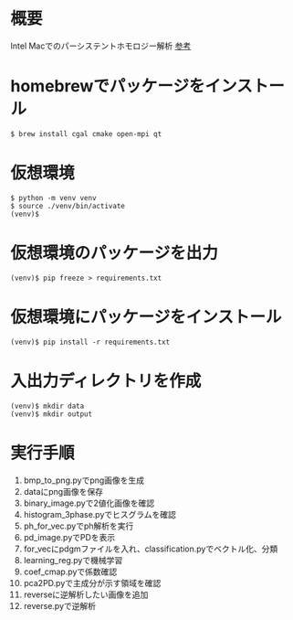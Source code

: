 # 概要
Intel Macでのパーシステントホモロジー解析
[参考]("https://homcloud.dev/install-guide/install_guide_for_Mac.html")

# homebrewでパッケージをインストール
```
$ brew install cgal cmake open-mpi qt
```

# 仮想環境
```
$ python -m venv venv
$ source ./venv/bin/activate
(venv)$
```

# 仮想環境のパッケージを出力
```
(venv)$ pip freeze > requirements.txt
```

# 仮想環境にパッケージをインストール
```
(venv)$ pip install -r requirements.txt
```

# 入出力ディレクトリを作成
```
(venv)$ mkdir data
(venv)$ mkdir output
```

# 実行手順
1. bmp_to_png.pyでpng画像を生成
2. dataにpng画像を保存
3. binary_image.pyで2値化画像を確認
4. histogram_3phase.pyでヒスグラムを確認
5. ph_for_vec.pyでph解析を実行
6. pd_image.pyでPDを表示
7. for_vecにpdgmファイルを入れ、classification.pyでベクトル化、分類
8. learning_reg.pyで機械学習
9. coef_cmap.pyで係数確認
10. pca2PD.pyで主成分が示す領域を確認
11. reverseに逆解析したい画像を追加
12. reverse.pyで逆解析